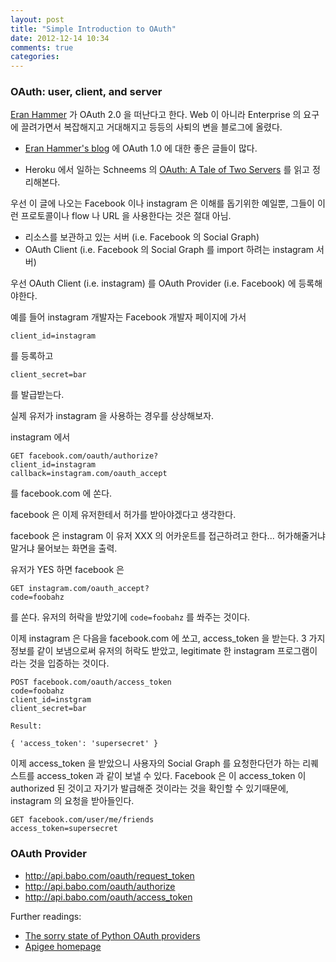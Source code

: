 ```yaml
---
layout: post
title: "Simple Introduction to OAuth"
date: 2012-12-14 10:34
comments: true
categories: 
---
```


### OAuth: user, client, and server

[Eran Hammer](http://hueniverse.com) 가 OAuth 2.0 을 떠난다고 한다. Web 이 아니라 Enterprise 의 요구에 끌려가면서 복잡해지고 거대해지고 등등의 사퇴의 변을 블로그에 올렸다.

* [Eran Hammer's blog](http://hueniverse.com) 에 OAuth 1.0 에 대한 좋은 글들이 많다.

* Heroku 에서 일하는 Schneems 의 [OAuth: A Tale of Two Servers](http://schneems.com/post/23164666348/oauth-a-tale-of-two-servers) 를 읽고 정리해본다.

우선 이 글에 나오는 Facebook 이나 instagram 은 이해를 돕기위한 예일뿐, 그들이 이런 프로토콜이나 flow 나 URL 을 사용한다는 것은 절대 아님.

* 리소스를 보관하고 있는 서버 (i.e. Facebook 의 Social Graph)
* OAuth Client (i.e. Facebook 의 Social Graph 를 import 하려는 instagram 서버)

우선 OAuth Client (i.e. instagram) 를 OAuth Provider (i.e. Facebook) 에
등록해야한다.

예를 들어 instagram 개발자는 Facebook 개발자 페이지에 가서

    client_id=instagram

를 등록하고 

    client_secret=bar

를 발급받는다.

실제 유저가 instagram 을 사용하는 경우를 상상해보자.

instagram 에서 

    GET facebook.com/oauth/authorize? 
    client_id=instagram
    callback=instagram.com/oauth_accept

를 facebook.com 에 쏜다.

facebook 은 이제 유저한테서 허가를 받아야겠다고 생각한다.

facebook 은 instagram 이 유저 XXX 의 어카운트를 접근하려고 한다...
허가해줄거냐 말거냐 물어보는 화면을 출력.

유저가 YES 하면 facebook 은 

    GET instagram.com/oauth_accept?
    code=foobahz

를 쏜다. 유저의 허락을 받았기에 `code=foobahz` 를 쏴주는 것이다.

이제 instagram 은 다음을 facebook.com 에 쏘고, access_token 을 받는다.
3 가지 정보를 같이 보냄으로써 유저의 허락도 받았고, legitimate 한 instagram 프로그램이라는 것을 입증하는 것이다. 
    
    POST facebook.com/oauth/access_token
    code=foobahz
    client_id=instgram
    client_secret=bar

    Result:

    { 'access_token': 'supersecret' }

이제 access_token 을 받았으니 사용자의 Social Graph 를 요청한다던가 하는 리퀘스트를 access_token 과 같이 보낼 수 있다. Facebook 은 이 access_token 이 authorized 된 것이고 자기가 발급해준 것이라는 것을 확인할 수 있기때문에, instagram 의 요청을 받아들인다.

    GET facebook.com/user/me/friends
    access_token=supersecret

### OAuth Provider

* http://api.babo.com/oauth/request_token
* http://api.babo.com/oauth/authorize
* http://api.babo.com/oauth/access_token

Further readings:

* [The sorry state of Python OAuth providers](http://pydanny.com/the-sorry-state-of-python-oauth-providers.html)
* [Apigee homepage](http://www.apigee.com)
